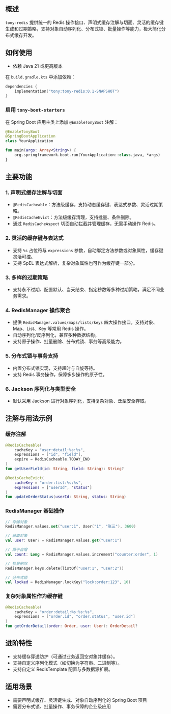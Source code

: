 ## 概述

`tony-redis` 提供统一的 Redis 操作接口、声明式缓存注解与切面、灵活的缓存键生成和过期策略，支持对象自动序列化、分布式锁、批量操作等能力，极大简化分布式缓存开发。

## 如何使用

- 依赖 Java 21 或更高版本

在 `build.gradle.kts` 中添加依赖：

```kotlin
dependencies {
    implementation("tony:tony-redis:0.1-SNAPSHOT")
}
```

### 启用 `tony-boot-starters`

在 Spring Boot 应用主类上添加 `@EnableTonyBoot` 注解：

```kotlin
@EnableTonyBoot
@SpringBootApplication
class YourApplication

fun main(args: Array<String>) {
    org.springframework.boot.run(YourApplication::class.java, *args)
}
```

## 主要功能

### 1. 声明式缓存注解与切面

- `@RedisCacheable`：方法级缓存，支持动态缓存键、表达式参数、灵活过期策略。
- `@RedisCacheEvict`：方法级缓存清理，支持批量、条件删除。
- 通过 `RedisCacheAspect` 切面自动拦截并管理缓存，无需手动操作 Redis。

### 2. 灵活的缓存键与表达式

- 支持 `%s` 占位符与 `expressions` 参数，自动绑定方法参数或对象属性，缓存键灵活可控。
- 支持 SpEL 表达式解析，复杂对象属性也可作为缓存键一部分。

### 3. 多样的过期策略

- 支持永不过期、配置默认、当天结束、指定秒数等多种过期策略，满足不同业务需求。

### 4. RedisManager 操作聚合

- 提供 `RedisManager.values/maps/lists/keys` 四大操作接口，支持对象、Map、List、Key 等常用 Redis 操作。
- 自动序列化/反序列化，兼容多种数据结构。
- 支持原子操作、批量删除、分布式锁、事务等高级能力。

### 5. 分布式锁与事务支持

- 内置分布式锁实现，支持超时与自旋等待。
- 支持 Redis 事务操作，保障多步操作的原子性。

### 6. Jackson 序列化与类型安全

- 默认采用 Jackson 进行对象序列化，支持复杂对象、泛型安全存取。

## 注解与用法示例

### 缓存注解

```kotlin
@RedisCacheable(
    cacheKey = "user:detail:%s:%s",
    expressions = ["id", "field"],
    expire = RedisCacheable.TODAY_END
)
fun getUserField(id: String, field: String): String?

@RedisCacheEvict(
    cacheKey = "order:list:%s:%s",
    expressions = ["userId", "status"]
)
fun updateOrderStatus(userId: String, status: String)
```

### RedisManager 基础操作

```kotlin
// 存储对象
RedisManager.values.set("user:1", User("1", "张三"), 3600)

// 获取对象
val user: User? = RedisManager.values.get("user:1")

// 原子自增
val count: Long = RedisManager.values.increment("counter:order", 1)

// 批量删除
RedisManager.keys.delete(listOf("user:1", "user:2"))

// 分布式锁
val locked = RedisManager.lockKey("lock:order:123", 10)
```

### 复杂对象属性作为缓存键

```kotlin
@RedisCacheable(
    cacheKey = "order:detail:%s:%s:%s",
    expressions = ["order.id", "order.status", "user.id"]
)
fun getOrderDetail(order: Order, user: User): OrderDetail?
```

## 进阶特性

- 支持缓存穿透防护（可通过业务返回空对象并缓存）。
- 支持自定义序列化模式（如切换为字符串、二进制等）。
- 支持自定义 RedisTemplate 配置与多数据源扩展。

## 适用场景

- 需要声明式缓存、灵活键生成、对象自动序列化的 Spring Boot 项目
- 需要分布式锁、批量操作、事务保障的企业级应用
